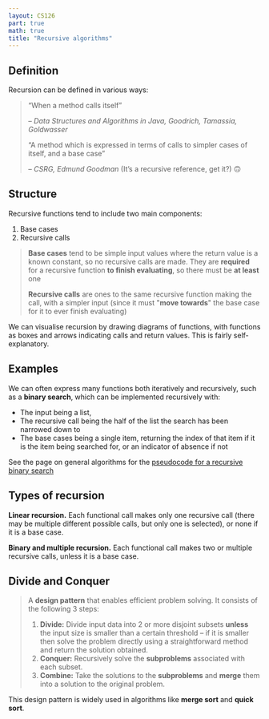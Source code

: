 ```yaml
---
layout: CS126
part: true
math: true
title: "Recursive algorithms"
---
```


## Definition

Recursion can be defined in various ways:

> “When a method calls itself” 
>
> – *Data Structures and Algorithms in Java, Goodrich, Tamassia, Goldwasser*
>
> “A method which is expressed in terms of calls to simpler cases of itself, and a base case”
>
> – *CSRG, Edmund Goodman* (It’s a recursive reference, get it?) 🙃

## Structure

Recursive functions tend to include two main components:

1. Base cases
2. Recursive calls

> **Base cases** tend to be simple input values where the return value is a known constant, so no recursive calls are made. They are **required** for a recursive function **to finish evaluating**, so there must be **at least** one
>
> **Recursive calls** are ones to the same recursive function making the call, with a simpler input (since it must "**move towards**" the base case for it to ever finish evaluating)

We can visualise recursion by drawing diagrams of functions, with functions as boxes and arrows indicating calls and return values. This is fairly self-explanatory.

## Examples

We can often express many functions both iteratively and recursively, such as a **binary search**, which can be implemented recursively with:
- The input being a list,
- The recursive call being the half of the list the search has been narrowed down to
- The base cases being a single item, returning the index of that item if it is the item being searched for, or an indicator of absence if not

See the page on general algorithms for the [pseudocode for a recursive binary search](https://csrg-group.github.io/dcs-notes.github.io/CS126/part12.html#recursive-algorithm)

## Types of recursion

**Linear recursion.** Each functional call makes only one recursive call (there may be multiple different possible calls, but only one is selected), or none if it is a base case.

**Binary and multiple recursion.** Each functional call makes two or multiple recursive calls, unless it is a base case.

## Divide and Conquer

> A **design pattern** that enables efficient problem solving. It consists of the following 3 steps:
>
> 1. **Divide:** Divide input data into 2 or more disjoint subsets **unless** the input size is smaller than a certain threshold – if it is smaller then solve the problem directly using a straightforward method and return the solution obtained.
> 2. **Conquer:** Recursively solve the **subproblems** associated with each subset.
> 3. **Combine:** Take the solutions to the **subproblems** and **merge** them into a solution to the original problem.

This design pattern is widely used in algorithms like **merge sort** and **quick sort**.

